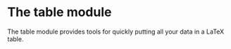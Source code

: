 # The table module
The table module provides tools for quickly putting all your data
in a LaTeX table.

